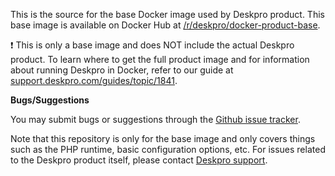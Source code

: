 This is the source for the base Docker image used by Deskpro product. This base image is available on Docker Hub at [/r/deskpro/docker-product-base](https://hub.docker.com/r/deskpro/docker-product-base).

❗️ This is only a base image and does NOT include the actual Deskpro product. To learn where to get the full product image and for information about running Deskpro in Docker, refer to our guide at [support.deskpro.com/guides/topic/1841](https://support.deskpro.com/guides/topic/1841).

**Bugs/Suggestions**

You may submit bugs or suggestions through the [Github issue tracker](https://github.com/deskpro/docker-product-base/issues).

Note that this repository is only for the base image and only covers things such as the PHP runtime, basic configuration options, etc. For issues related to the Deskpro product itself, please contact [Deskpro support](https://support.deskpro.com/new-ticket).
